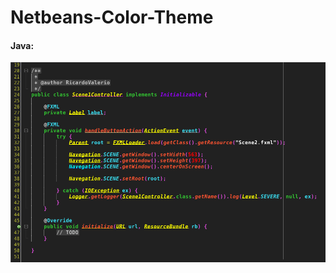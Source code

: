 Netbeans-Color-Theme
===================

#### Java:

![JAVA](https://raw.githubusercontent.com/RicardoValerio/NetbeansColorScheme/master/java.png)

